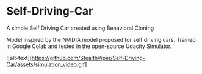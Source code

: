 # Self-Driving-Car
A simple Self Driving Car created using Behavioral Cloning

Model inspired by the NVIDIA model proposed for self driving cars. Trained in Google Colab and tested in the open-source Udacity Simulator.

![alt-text][https://github.com/StealthViper/Self-Driving-Car/assets/simulation_video.gif]
